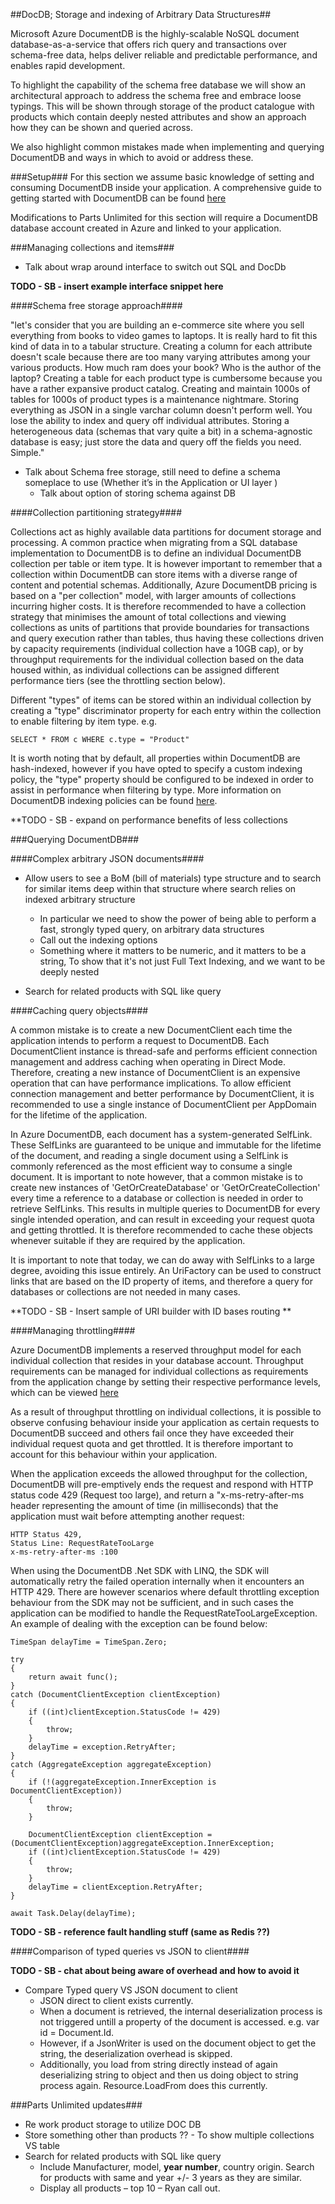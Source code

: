 ##DocDB; Storage and indexing of Arbitrary Data Structures##

Microsoft Azure DocumentDB is the highly-scalable NoSQL document database-as-a-service that offers rich query and transactions over schema-free data, helps deliver reliable and predictable performance, and enables rapid development.

To highlight the capability of the schema free database we will show an architectural approach to address the schema free and embrace loose typings. This will be shown through storage of the product catalogue with products which contain deeply nested attributes and show an approach how they can be shown and queried across.

We also highlight common mistakes made when implementing and querying DocumentDB and ways in which to avoid or address these.

###Setup###
For this section we assume basic knowledge of setting and consuming DocumentDB inside your application. A comprehensive guide to getting started with DocumentDB can be found [here](https://azure.microsoft.com/en-us/documentation/articles/documentdb-create-account/)

Modifications to Parts Unlimited for this section will require a DocumentDB database account created in Azure and linked to your application.
		
###Managing collections and items###

* Talk about wrap around interface to switch out SQL and DocDb

**TODO - SB - insert example interface snippet here**

####Schema free storage approach####

"let's consider that you are building an e-commerce site where you sell everything from books to video games to laptops. It is really hard to fit this kind of data in to a tabular structure. Creating a column for each attribute doesn't scale because there are too many varying attributes among your various products. How much ram does your book? Who is the author of the laptop? Creating a table for each product type is cumbersome because you have a rather expansive product catalog. Creating and maintain 1000s of tables for 1000s of product types is a maintenance nightmare. Storing everything as JSON in a single varchar column doesn't perform well. You lose the ability to index and query off individual attributes. Storing a heterogeneous data (schemas that vary quite a bit) in a schema-agnostic database is easy; just store the data and query off the fields you need. Simple."

* Talk about Schema free storage, still need to define a schema someplace to use (Whether it’s in the Application or UI layer )
	* Talk about option of storing schema against DB

####Collection partitioning strategy####
	
Collections act as highly available data partitions for document storage and processing. A common practice when migrating from a SQL database implementation to DocumentDB is to define an individual DocumentDB collection per table or item type. It is however important to remember that a collection within DocumentDB can store items with a diverse range of content and potential schemas. Additionally, Azure DocumentDB pricing is based on a "per collection" model, with larger amounts of collections incurring higher costs. It is therefore recommended to have a collection strategy that minimises the amount of total collections and viewing collections as units of partitions that provide boundaries for transactions and query execution rather than tables, thus having these collections driven by capacity requirements (individual collection have a 10GB cap), or by throughput requirements for the individual collection based on the data housed within, as individual collections can be assigned different performance tiers (see the throttling section below).

Different "types" of items can be stored within an individual collection by creating a "type" discriminator property for each entry within the collection to enable filtering by item type. e.g.

	SELECT * FROM c WHERE c.type = "Product"
	
It is worth noting that by default, all properties within DocumentDB are hash-indexed, however if you have opted to specify a custom indexing policy, the "type" property should be configured to be indexed in order to assist in performance when filtering by type. More information on DocumentDB indexing policies can be found [here](https://azure.microsoft.com/en-us/documentation/articles/documentdb-indexing-policies/).
	
**TODO - SB - expand on performance benefits of less collections

###Querying DocumentDB###
	
####Complex arbitrary JSON documents####

* Allow users to see a BoM (bill of materials) type structure and to search for similar items deep within that structure where search relies on indexed arbitrary structure
	* In particular we need to show the power of being able to perform a fast, strongly typed query, on arbitrary data structures
	* Call out the indexing options
	* Something where it matters to be numeric, and it matters to be a string, To show that it's not just Full Text Indexing, and we want to be deeply nested

* Search for related products with SQL like query

####Caching query objects####

A common mistake is to create a new DocumentClient each time the application intends to perform a request to DocumentDB. Each DocumentClient instance is thread-safe and performs efficient connection management and address caching when operating in Direct Mode. Therefore, creating a new instance of DocumentClient is an expensive operation that can have performance implications. To allow efficient connection management and better performance by DocumentClient, it is recommended to use a single instance of DocumentClient per AppDomain for the lifetime of the application.

In Azure DocumentDB, each document has a system-generated SelfLink. These SelfLinks are guaranteed to be unique and immutable for the lifetime of the document, and reading a single document using a SelfLink is commonly referenced as the most efficient way to consume a single document. It is important to note however, that a common mistake is to create new instances of 'GetOrCreateDatabase' or 'GetOrCreateCollection' every time a reference to a database or collection is needed in order to retrieve SelfLinks. This results in multiple queries to DocumentDB for every single intended operation, and can result in exceeding your request quota and getting throttled. It is therefore recommended to cache these objects whenever suitable if they are required by the application.

It is important to note that today, we can do away with SelfLinks to a large degree, avoiding this issue entirely. An UriFactory can be used to construct links that are based on the ID property of items, and therefore a query for databases or collections are not needed in many cases.

**TODO - SB - Insert sample of URI builder with ID bases routing **
		
####Managing throttling####

Azure DocumentDB implements a reserved throughput model for each individual collection that resides in your database account. Throughput requirements can be managed for individual collections as requirements from the application change by setting their respective performance levels, which can be viewed [here](https://azure.microsoft.com/en-us/documentation/articles/documentdb-performance-levels/)

As a result of throughput throttling on individual collections, it is possible to observe confusing behaviour inside your application as certain requests to DocumentDB succeed and others fail once they have exceeded their individual request quota and get throttled. It is therefore important to account for this behaviour within your application.

When the application exceeds the allowed throughput for the collection, DocumentDB will pre-emptively ends the request and respond with HTTP status code 429 (Request too large), and return a "x-ms-retry-after-ms header representing the amount of time (in milliseconds) that the application must wait before attempting another request:

	HTTP Status 429,
	Status Line: RequestRateTooLarge
	x-ms-retry-after-ms :100
	
When using the DocumentDB .Net SDK with LINQ, the SDK will automatically retry the failed operation internally when it encounters an HTTP 429. There are however scenarios where default throttling exception behaviour from the SDK may not be sufficient, and in such cases the application can be modified to handle the RequestRateTooLargeException. An example of dealing with the exception can be found below:
	
	TimeSpan delayTime = TimeSpan.Zero;
	
	try
	{
		return await func();
	}
	catch (DocumentClientException clientException)
	{
		if ((int)clientException.StatusCode != 429)
		{
			throw;
		}
		delayTime = exception.RetryAfter;
	}
	catch (AggregateException aggregateException)
	{
		if (!(aggregateException.InnerException is DocumentClientException))
		{
			throw;
		}

		DocumentClientException clientException = (DocumentClientException)aggregateException.InnerException;
		if ((int)clientException.StatusCode != 429)
		{
			throw;
		}
		delayTime = clientException.RetryAfter;
	}

	await Task.Delay(delayTime);

**TODO - SB - reference fault handling stuff (same as Redis ??)**

####Comparison of typed queries vs JSON to client####

**TODO - SB - chat about being aware of overhead and how to avoid it**

* Compare Typed query VS JSON document to client
	* JSON direct to client exists currently. 
	* When a document is retrieved, the internal deserialization process is not triggered untill a property of the document is accessed. e.g. var id = Document.Id.  
	* However, if  a JsonWriter is used on the document object to get the string, the deserialization overhead is skipped.
	* Additionally, you load from string directly instead of again deserializing string to object and then us doing object to string process again. Resource.LoadFrom does this currently.

###Parts Unlimited updates###

* Re work product storage to utilize DOC DB
* Store something other than products ?? - To show multiple collections VS table
* Search for related products with SQL like query
	* Include Manufacturer, model, **year number**, country origin. Search for products with same and year +/- 3 years as they are similar.
	* Display all products – top 10 – Ryan call out.
